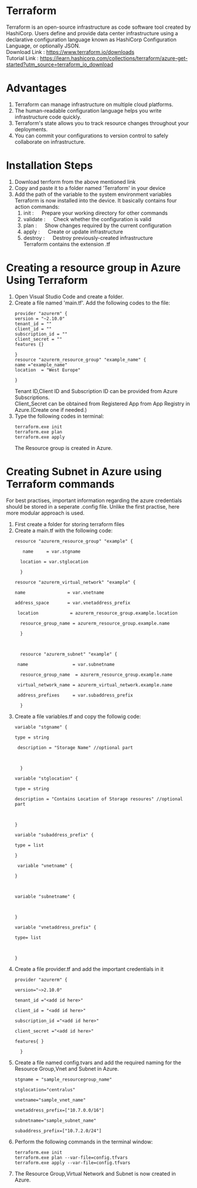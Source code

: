 # Terraform
  Terraform is an open-source infrastructure as code software tool created by HashiCorp. Users define and provide data center infrastructure using a declarative configuration language known as HashiCorp Configuration Language, or optionally JSON.
 <br> Download Link : https://www.terraform.io/downloads 
 <br> Tutorial Link : https://learn.hashicorp.com/collections/terraform/azure-get-started?utm_source=terraform_io_download
 # Advantages
  1. Terraform can manage infrastructure on multiple cloud platforms.
  2. The human-readable configuration language helps you write infrastructure code quickly.
  3. Terraform's state allows you to track resource changes throughout your deployments.
  4. You can commit your configurations to version control to safely collaborate on infrastructure.
  
  # Installation Steps
  1. Download terrform from the above mentioned link
  2. Copy and paste it to a folder named 'Terraform' in your device
  3. Add the path of the variable to the system environment variables
  <br>Terraform is now installed into the device. It basically contains four action commands:
      1. init :  &emsp;  Prepare your working directory for other commands
      2. validate : &emsp; Check whether the configuration is valid
      3. plan : &emsp;   Show changes required by the current configuration
      4. apply :  &emsp;  Create or update infrastructure
      5. destroy : &emsp;  Destroy previously-created infrastructure
  <br>Terraform contains the extension .tf
  
  # Creating a resource group in Azure Using Terraform
  1. Open Visual Studio Code and create a folder.
  2. Create a file named 'main.tf'. Add the following codes to the file:
     ```
     provider "azurerm" {
     version = "~2.10.0"
     tenant_id = ""
     client_id = ""
     subscription_id = ""
     client_secret = ""
     features {}
  
     }
     resource "azurerm_resource_group" "example_name" {
     name ="example_name"
     location  = "West Europe"
  
     }
     ```
     Tenant ID,Client ID and Subscription ID can be provided from Azure Subscriptions.
     <br>Client_Secret can be obtained from Registered App from App Registry in Azure.(Create one if needed.)
   3. Type the following codes in terminal:
        ```
        terraform.exe init 
        terraform.exe plan 
        terraform.exe apply
        ```
      The Resource group is created in Azure.
  # Creating Subnet in Azure using Terraform commands
  For best practises, important information regarding the azure credentials should be stored in a seperate .config file. Unlike the first practise, here more modular approach is used.
  1. First create a folder for storing terraform files
  2. Create a main.tf with the following code:
      ```
      resource "azurerm_resource_group" "example" {

         name     = var.stgname

        location = var.stglocation  

        }

      resource "azurerm_virtual_network" "example" {

      name                = var.vnetname

      address_space       = var.vnetaddress_prefix

       location            = azurerm_resource_group.example.location

        resource_group_name = azurerm_resource_group.example.name

        }



        resource "azurerm_subnet" "example" {

       name                 = var.subnetname

        resource_group_name  = azurerm_resource_group.example.name

       virtual_network_name = azurerm_virtual_network.example.name

       address_prefixes     = var.subaddress_prefix

        }
     ```
   3. Create a file variables.tf and copy the followig code:
      ```
      variable "stgname" {

      type = string

       description = "Storage Name" //optional part



        }

      variable "stglocation" {

      type = string

      description = "Contains Location of Storage resoures" //optional part

  

      }

      variable "subaddress_prefix" {

      type = list

      }

       variable "vnetname" {

      }



      variable "subnetname" {

   

      }

      variable "vnetaddress_prefix" {

      type= list

   

      }
      ```
   4. Create a file provider.tf and add the important credentials in it
      ```
      provider "azurerm" {

      version="~>2.10.0"

      tenant_id ="<add id here>"

      client_id = "<add id here>"

      subscription_id ="<add id here>"

      client_secret ="<add id here>"

      features{ }

        }
      ```
   5. Create a file named config.tvars and add the required naming for the Resource Group,Vnet and Subnet in Azure.
      ```
      stgname = "sample_resourcegroup_name"

      stglocation="centralus"

      vnetname="sample_vnet_name"

      vnetaddress_prefix=["10.7.0.0/16"]

      subnetname="sample_subnet_name"

      subaddress_prefix=["10.7.2.0/24"]
      ```  
   6. Perform the following commands in the terminal window:
      ```
      terraform.exe init
      terraform.exe plan --var-file=config.tfvars
      terraform.exe apply --var-file=config.tfvars
      ```
   7. The Resource Group,Virtual Network and Subnet is now created in Azure.
